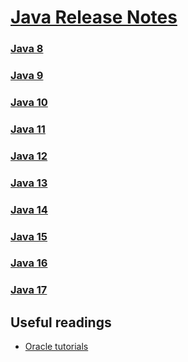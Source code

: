 # [Java Release Notes](https://docs.oracle.com/en/java/javase/index.html)

### [Java 8](./8)
### [Java 9](./9)
### [Java 10](./10)
### [Java 11](./11)
### [Java 12](./12)
### [Java 13](./13)
### [Java 14](./14)
### [Java 15](./15)
### [Java 16](./16)
### [Java 17](./17)

## Useful readings

* [Oracle tutorials](https://docs.oracle.com/javase/tutorial/essential/TOC.html)
